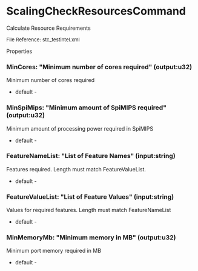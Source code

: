 # ScalingCheckResourcesCommand

Calculate Resource Requirements

<font size="2">File Reference: stc_testintel.xml</font>

<text>Properties</text>

### MinCores: "Minimum number of cores required" (output:u32)

Minimum number of cores required

* default - 
### MinSpiMips: "Minimum amount of SpiMIPS required" (output:u32)

Minimum amount of processing power required in SpiMIPS

* default - 
### FeatureNameList: "List of Feature Names" (input:string)

Features required. Length must match FeatureValueList.

* default - 
### FeatureValueList: "List of Feature Values" (input:string)

Values for required features. Length must match FeatureNameList

* default - 
### MinMemoryMb: "Minimum memory in MB" (output:u32)

Minimum port memory required in MB

* default - 
